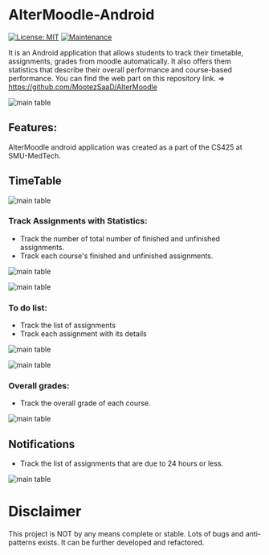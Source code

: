 # AlterMoodle-Android
[![License: MIT](https://img.shields.io/badge/License-MIT-yellow.svg)](https://opensource.org/licenses/MIT) [![Maintenance](https://img.shields.io/badge/Maintained%3F-no-red.svg)](https://bitbucket.org/lbesson/ansi-colors)

It is an Android application that allows students to track their timetable, assignments, grades from moodle automatically. It also offers them statistics that describe their overall performance and course-based performance. You can find the web part on this repository link.
=> https://github.com/MootezSaaD/AlterMoodle

![main table](https://i.imgur.com/tQdnwb6.png)

## Features:

AlterMoodle android application was created as a part of the CS425 at SMU-MedTech.

## TimeTable

![main table](https://i.imgur.com/XpzW3cq.png)

### Track Assignments with Statistics:

- Track the number of total number of finished and unfinished assignments.
- Track each course's finished and unfinished assignments.

![main table](https://i.imgur.com/YsVqRWj.png)

![main table](https://i.imgur.com/nqrmC57.png)

### To do list:

- Track the list of assignments
- Track each assignment with its details

![main table](https://i.imgur.com/1CcFroL.png)

![main table](https://i.imgur.com/qxgVygE.png)

### Overall grades:

- Track the overall grade of each course.

![main table](https://i.imgur.com/PDQ8wQi.png)

## Notifications

- Track the list of assignments that are due to 24 hours or less.

![main table](https://i.imgur.com/FXUfPZK.png)

# Disclaimer

This project is NOT by any means complete or stable. Lots of bugs and anti-patterns exists. It can be further developed and refactored.


